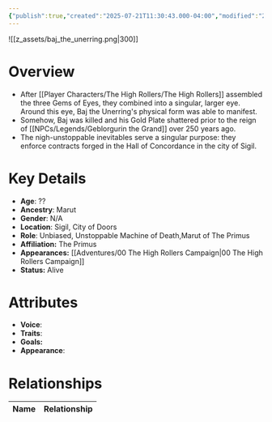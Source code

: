 ```yaml
---
{"publish":true,"created":"2025-07-21T11:30:43.000-04:00","modified":"2025-10-17T22:21:18.318-04:00","published":"2025-10-17T22:21:18.318-04:00","cssclasses":"","Age":"??","Ancestry":"Marut","Gender":"N/A","Location":["Sigil, City of Doors"],"Role":["Unbiased, Unstoppable Machine of Death","Marut of The Primus"],"Affiliation":["The Primus"],"Appearances":["[[00 The High Rollers Campaign]]"],"Status":"Alive"}
---
```


![[z_assets/baj_the_unerring.png|300]]

# Overview
- After [[Player Characters/The High Rollers/The High Rollers]] assembled the three Gems of Eyes, they combined into a singular, larger eye. Around this eye, Baj the Unerring's physical form was able to manifest.
- Somehow, Baj was killed and his Gold Plate shattered prior to the reign of [[NPCs/Legends/Geblorgurin the Grand]] over 250 years ago.
- The nigh-unstoppable inevitables serve a singular purpose: they enforce contracts forged in the Hall of Concordance in the city of Sigil.

# Key Details
- **Age**: ??
- **Ancestry**: Marut
- **Gender**: N/A
- **Location**: Sigil, City of Doors
- **Role**: Unbiased, Unstoppable Machine of Death,Marut of The Primus
- **Affiliation:** The Primus
- **Appearances:** [[Adventures/00 The High Rollers Campaign\|00 The High Rollers Campaign]]
- **Status:** Alive

# Attributes
- **Voice**: 
- **Traits**: 
- **Goals:** 
- **Appearance**: 

# Relationships

| Name | Relationship |
| ---- | ------------ |
